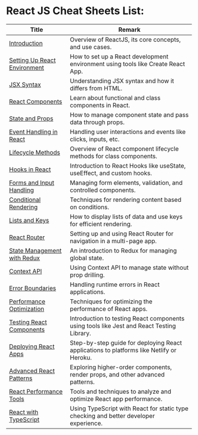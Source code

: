 # React JS Cheat Sheets List:
| Title    | Remark  |
| --------------| -----|
| [Introduction](https://github.com/potatoscript/react/wiki/Introduction-ReactJS) | Overview of ReactJS, its core concepts, and use cases. |
| [Setting Up React Environment](https://github.com/potatoscript/react/wiki/Setting-Up-React-Environment) | How to set up a React development environment using tools like Create React App. |
| [JSX Syntax](https://github.com/potatoscript/react/wiki/JSX-Syntax) | Understanding JSX syntax and how it differs from HTML. |
| [React Components](https://github.com/potatoscript/react/wiki/React-Components) | Learn about functional and class components in React. |
| [State and Props](https://github.com/potatoscript/react/wiki/State-and-Props) | How to manage component state and pass data through props. |
| [Event Handling in React](https://github.com/potatoscript/react/wiki/Event-Handling-in-React) | Handling user interactions and events like clicks, inputs, etc. |
| [Lifecycle Methods](https://github.com/potatoscript/react/wiki/Lifecycle-Methods) | Overview of React component lifecycle methods for class components. |
| [Hooks in React](https://github.com/potatoscript/react/wiki/Hooks-in-React) | Introduction to React Hooks like useState, useEffect, and custom hooks. |
| [Forms and Input Handling](https://github.com/potatoscript/react/wiki/Forms-and-Input-Handling) | Managing form elements, validation, and controlled components. |
| [Conditional Rendering](https://github.com/potatoscript/react/wiki/Conditional-Rendering) | Techniques for rendering content based on conditions. |
| [Lists and Keys](https://github.com/potatoscript/react/wiki/Lists-and-Keys) | How to display lists of data and use keys for efficient rendering. |
| [React Router](https://github.com/potatoscript/react/wiki/React-Router) | Setting up and using React Router for navigation in a multi-page app. |
| [State Management with Redux](https://github.com/potatoscript/react/wiki/State-Management-with-Redux) | An introduction to Redux for managing global state. |
| [Context API](https://github.com/potatoscript/react/wiki/Context-API) | Using Context API to manage state without prop drilling. |
| [Error Boundaries](https://github.com/potatoscript/react/wiki/Error-Boundaries) | Handling runtime errors in React applications. |
| [Performance Optimization](https://github.com/potatoscript/react/wiki/Performance-Optimization) | Techniques for optimizing the performance of React apps. |
| [Testing React Components](https://github.com/potatoscript/react/wiki/Testing-React-Components) | Introduction to testing React components using tools like Jest and React Testing Library. |
| [Deploying React Apps](https://github.com/potatoscript/react/wiki/Deploying-React-Apps) | Step-by-step guide for deploying React applications to platforms like Netlify or Heroku. |
| [Advanced React Patterns](https://github.com/potatoscript/react/wiki/Advanced-React-Patterns) | Exploring higher-order components, render props, and other advanced patterns. |
| [React Performance Tools](https://github.com/potatoscript/react/wiki/React-Performance-Tools) | Tools and techniques to analyze and optimize React app performance. |
| [React with TypeScript](https://github.com/potatoscript/react/wiki/React-with-TypeScript) | Using TypeScript with React for static type checking and better developer experience. |

